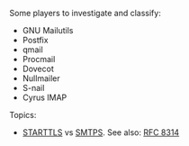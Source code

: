 
Some players to investigate and classify:

- GNU Mailutils
- Postfix
- qmail
- Procmail
- Dovecot
- Nullmailer
- S-nail
- Cyrus IMAP

Topics:

- [STARTTLS](https://en.wikipedia.org/wiki/Opportunistic_TLS) vs [SMTPS](https://en.wikipedia.org/wiki/SMTPS). See also: [RFC 8314](https://www.rfc-editor.org/rfc/rfc8314.html)